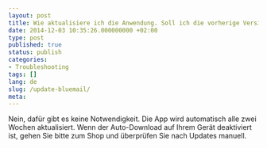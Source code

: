 ```yaml
---
layout: post
title: Wie aktualisiere ich die Anwendung. Soll ich die vorherige Version entfernen?
date: 2014-12-03 10:35:26.000000000 +02:00
type: post
published: true
status: publish
categories:
- Troubleshooting
tags: []
lang: de
slug: /update-bluemail/
meta:
---
```


Nein, dafür gibt es keine Notwendigkeit. Die App wird automatisch alle zwei Wochen aktualisiert. Wenn der Auto-Download auf Ihrem Gerät deaktiviert ist, gehen Sie bitte zum Shop und überprüfen Sie nach Updates manuell.
